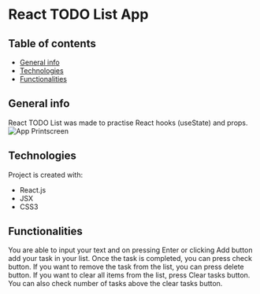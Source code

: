 # React TODO List App

## Table of contents
* [General info](#general-info)
* [Technologies](#technologies)
* [Functionalities](#functionalities)

## General info
React TODO List was made to practise React hooks (useState) and props.
![App Printscreen](./images/printscreen.jpg)

## Technologies
Project is created with:
* React.js
* JSX
* CSS3

## Functionalities
You are able to input your text and on pressing Enter or clicking Add button add your task in your list. Once the task is completed, you can press check button. If you want to remove the task from the list, you can press delete button. If you want to clear all items from the list, press Clear tasks button. You can also check number of tasks above the clear tasks button.

